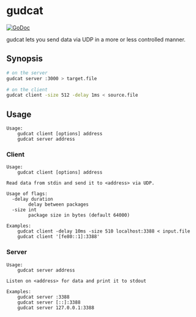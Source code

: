 # gudcat

[![GoDoc](https://godoc.org/github.com/mhutter/gudcat?status.svg)](https://godoc.org/github.com/mhutter/gudcat)

gudcat lets you send data via UDP in a more or less controlled manner.

## Synopsis

```bash
# on the server
gudcat server :3000 > target.file

# on the client
gudcat client -size 512 -delay 1ms < source.file
```

## Usage

    Usage:
        gudcat client [options] address
        gudcat server address

### Client

    Usage:
        gudcat client [options] address

    Read data from stdin and send it to <address> via UDP.

    Usage of flags:
      -delay duration
        	delay between packages
      -size int
        	package size in bytes (default 64000)

    Examples:
        gudcat client -delay 10ms -size 510 localhost:3388 < input.file
        gudcat client '[fe80::1]:3388'


### Server

    Usage:
        gudcat server address

    Listen on <address> for data and print it to stdout

    Examples:
        gudcat server :3388
        gudcat server [::]:3388
        gudcat server 127.0.0.1:3388
